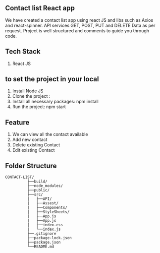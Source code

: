 ## Contact list React app
We have created a contact list app using react JS and libs such as Axios and react-spinner.
API services GET, POST, PUT and DELETE Data as per request.
Project is well structured and comments to guide you through code.

## Tech Stack
1. React JS

## to set the project in your local
1. Install Node JS
2. Clone the project : 
3. Install all necessary packages: npm install
4. Run the project: npm start

## Feature
1. We can view all the contact available
2. Add new contact
3. Delete existing Contact
4. Edit existing Contact

## Folder Structure
```
CONTACT-LIST/
          ├──build/
          ├──node_modules/
          ├──public/
          ├──src/
          |   ├──API/
          |   ├──Assest/
          |   ├──Components/
          |   ├──StyleSheets/
          |   ├──App.js
          |   ├──App.js
          |   ├──index.css
          |   └──index.js
          ├──.gitignore
          ├──package-lock.json
          ├──package.json
          └──README.md
```
